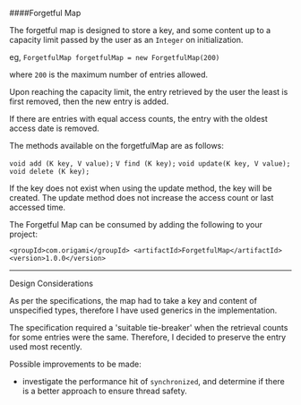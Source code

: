 ####Forgetful Map

The forgetful map is designed to store a key, and some content up to a capacity limit passed by the user as an `Integer` on initialization.

eg, `ForgetfulMap forgetfulMap = new ForgetfulMap(200)`

where `200` is the maximum number of entries allowed.

Upon reaching the capacity limit, the entry retrieved by the user the least is first removed, then the new entry is added.

If there are entries with equal access counts, the entry with the oldest access date is removed.

The methods available on the forgetfulMap are as follows: 

`void add (K key, V value);`
`V find (K key);`
`void update(K key, V value);`
`void delete (K key);`

If the key does not exist when using the update method, the key will be created.
The update method does not increase the access count or last accessed time.


The Forgetful Map can be consumed by adding the following to your project: 

`<groupId>com.origami</groupId>
 <artifactId>ForgetfulMap</artifactId>
 <version>1.0.0</version>`


--------------

Design Considerations

As per the specifications, the map had to take a key and content of unspecified types, therefore I have used generics in the implementation.

The specification required a 'suitable tie-breaker' when the retrieval counts for some entries were the same. Therefore, I decided to preserve the entry used most recently.

Possible improvements to be made: 
- investigate the performance hit of `synchronized`, and determine if there is a better approach to ensure thread safety. 

